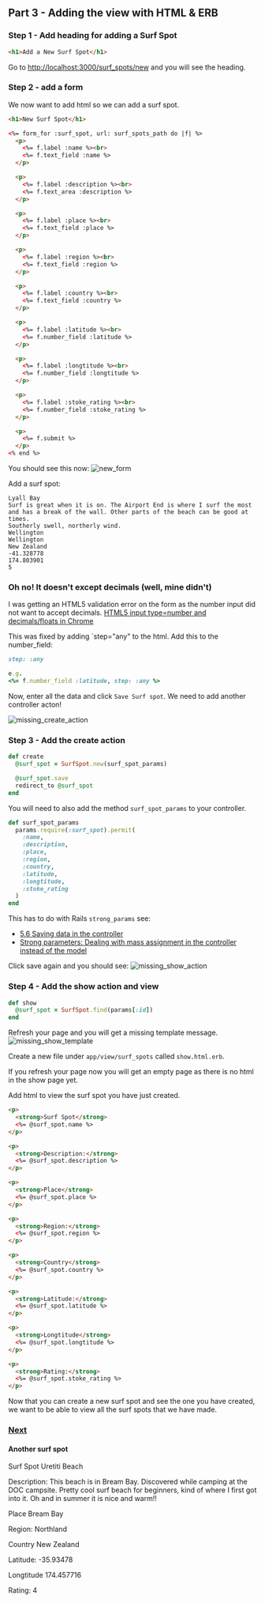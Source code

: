 ## Part 3 - Adding the view with HTML & ERB

### Step 1 - Add heading for adding a Surf Spot

```html
<h1>Add a New Surf Spot</h1>
```
Go to [http://localhost:3000/surf_spots/new](http://localhost:3000/surf_spots/new) and you will see the heading.

### Step 2 - add a form
We now want to add html so we can add a surf spot.

```html
<h1>New Surf Spot</h1>

<%= form_for :surf_spot, url: surf_spots_path do |f| %>
  <p>
    <%= f.label :name %><br>
    <%= f.text_field :name %>
  </p>

  <p>
    <%= f.label :description %><br>
    <%= f.text_area :description %>
  </p>

  <p>
    <%= f.label :place %><br>
    <%= f.text_field :place %>
  </p>

  <p>
    <%= f.label :region %><br>
    <%= f.text_field :region %>
  </p>

  <p>
    <%= f.label :country %><br>
    <%= f.text_field :country %>
  </p>

  <p>
    <%= f.label :latitude %><br>
    <%= f.number_field :latitude %>
  </p>

  <p>
    <%= f.label :longtitude %><br>
    <%= f.number_field :longtitude %>
  </p>

  <p>
    <%= f.label :stoke_rating %><br>
    <%= f.number_field :stoke_rating %>
  </p>

  <p>
    <%= f.submit %>
  </p>
<% end %>
```

You should see this now:
![new_form](images/new_surf_spot.png)

Add a surf spot:
```
Lyall Bay
Surf is great when it is on. The Airport End is where I surf the most and has a break of the wall. Other parts of the beach can be good at times.
Southerly swell, northerly wind.
Wellington
Wellington
New Zealand
-41.328778
174.803901
5
```

### Oh no! It doesn't except decimals (well, mine didn't)

I was getting an HTML5 validation error on the form as the number input did not want to accept decimals.
[HTML5 input type=number and decimals/floats in Chrome](https://www.isotoma.com/blog/2012/03/02/html5-input-typenumber-and-decimalsfloats-in-chrome/)

This was fixed by adding `step="any" to the html.
Add this to the number_field:
```ruby
step: :any

e.g.
<%= f.number_field :latitude, step: :any %>
```

Now, enter all the data and click `Save Surf spot`. We need to add another controller acton!

![missing_create_action](images/missing_create_action.png)

### Step 3 - Add the create action

```ruby
def create
  @surf_spot = SurfSpot.new(surf_spot_params)

  @surf_spot.save
  redirect_to @surf_spot
end
```

You will need to also add the method `surf_spot_params` to your controller.
```ruby
def surf_spot_params
  params.require(:surf_spot).permit(
    :name,
    :description,
    :place,
    :region,
    :country,
    :latitude,
    :longtitude,
    :stoke_rating
  )
end
```

This has to do with Rails `strong_params` see:
- [5.6 Saving data in the controller](http://guides.rubyonrails.org/getting_started.html#saving-data-in-the-controller)
- [Strong parameters: Dealing with mass assignment in the controller instead of the model](http://weblog.rubyonrails.org/2012/3/21/strong-parameters/)

Click save again and you should see:
![missing_show_action](images/missing_show_action.png)


### Step 4 - Add the show action and view

```ruby
def show
  @surf_spot = SurfSpot.find(params[:id])
end
```
Refresh your page and you will get a missing template message.
![missing_show_template](images/show_missing_template.png)

Create a new file under `app/view/surf_spots` called `show.html.erb`.

If you refresh your page now you will get an empty page as there is no html in the show page yet.

Add html to view the surf spot you have just created.

```html
<p>
  <strong>Surf Spot</strong>
  <%= @surf_spot.name %>
</p>

<p>
  <strong>Description:</strong>
  <%= @surf_spot.description %>
</p>

<p>
  <strong>Place</strong>
  <%= @surf_spot.place %>
</p>

<p>
  <strong>Region:</strong>
  <%= @surf_spot.region %>
</p>

<p>
  <strong>Country</strong>
  <%= @surf_spot.country %>
</p>

<p>
  <strong>Latitude:</strong>
  <%= @surf_spot.latitude %>
</p>

<p>
  <strong>Longtitude</strong>
  <%= @surf_spot.longtitude %>
</p>

<p>
  <strong>Rating:</strong>
  <%= @surf_spot.stoke_rating %>
</p>
```

Now that you can create a new surf spot and see the one you have created, we want to be able to view all the surf spots that we have made.

### [Next](/4_my_go_surf_project.md)

#### Another surf spot

Surf Spot Uretiti Beach

Description: This beach is in Bream Bay. Discovered while camping at the DOC campsite. Pretty cool surf beach for beginners, kind of where I first got into it. Oh and in summer it is nice and warm!!

Place Bream Bay

Region: Northland

Country New Zealand

Latitude: -35.93478

Longtitude 174.457716

Rating: 4
